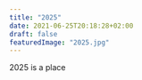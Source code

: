 ```yaml
---
title: "2025"
date: 2021-06-25T20:18:28+02:00
draft: false
featuredImage: "2025.jpg"
---
```


2025 is a place
